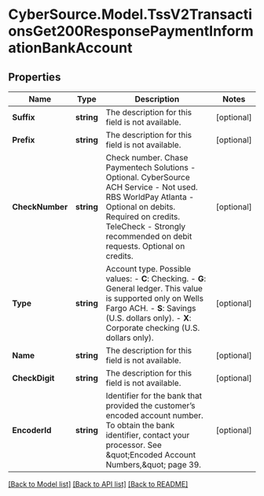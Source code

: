 # CyberSource.Model.TssV2TransactionsGet200ResponsePaymentInformationBankAccount
## Properties

Name | Type | Description | Notes
------------ | ------------- | ------------- | -------------
**Suffix** | **string** | The description for this field is not available. | [optional] 
**Prefix** | **string** | The description for this field is not available. | [optional] 
**CheckNumber** | **string** | Check number.  Chase Paymentech Solutions - Optional. CyberSource ACH Service - Not used. RBS WorldPay Atlanta - Optional on debits. Required on credits. TeleCheck - Strongly recommended on debit requests. Optional on credits.  | [optional] 
**Type** | **string** | Account type.  Possible values:  - **C**: Checking.  - **G**: General ledger. This value is supported only on Wells Fargo ACH.  - **S**: Savings (U.S. dollars only).  - **X**: Corporate checking (U.S. dollars only).  | [optional] 
**Name** | **string** | The description for this field is not available. | [optional] 
**CheckDigit** | **string** | The description for this field is not available. | [optional] 
**EncoderId** | **string** | Identifier for the bank that provided the customer’s encoded account number.  To obtain the bank identifier, contact your processor. See \&quot;Encoded Account Numbers,\&quot; page 39.  | [optional] 

[[Back to Model list]](../README.md#documentation-for-models) [[Back to API list]](../README.md#documentation-for-api-endpoints) [[Back to README]](../README.md)

